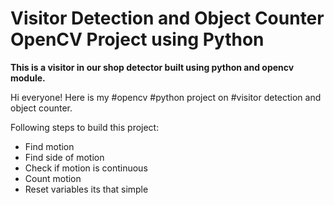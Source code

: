 # Visitor Detection and Object Counter OpenCV Project using Python

<b>This is a visitor in our shop detector built using python and opencv module.</b>

Hi everyone! Here is my #opencv #python project on #visitor detection and object counter.

Following steps to build this project:
<ul>
    <li>Find motion</li>
    <li>Find side of motion</li>
    <li>Check if motion is continuous</li>
    <li>Count motion</li>
    <li>Reset variables its that simple</li>
</ul>
